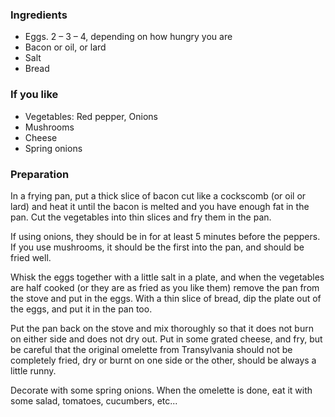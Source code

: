 
### Ingredients
- Eggs. 2 – 3 – 4, depending on how hungry you are
- Bacon or oil, or lard
- Salt
- Bread

### If you like
- Vegetables: Red pepper, Onions
- Mushrooms
- Cheese
- Spring onions

### Preparation
In a frying pan, put a thick slice of bacon cut like a cockscomb (or oil or lard) and heat it until the bacon is melted and you have enough fat in the pan. Cut the vegetables into thin slices and fry them in the pan.

 If using onions, they should be in for at least 5 minutes before the peppers. If you use mushrooms, it should be the first into the pan, and should be fried well.

 Whisk the eggs together with a little salt in a plate, and when the vegetables are half cooked (or they are as fried as you like them) remove the pan from the stove and put in the eggs. With a thin slice of bread, dip the plate out of the eggs, and put it in the pan too.

 Put the pan back on the stove and mix thoroughly so that it does not burn on either side and does not dry out. Put in some grated cheese, and fry, but be careful that the original omelette from Transylvania should not be completely fried, dry or burnt on one side or the other, should be always a little runny.

 Decorate with some spring onions. When the omelette is done, eat it with some salad, tomatoes, cucumbers, etc...